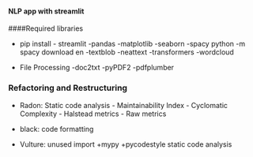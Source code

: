 #### NLP app with streamlit


####Required libraries

+ pip install 
      - streamlit
      -pandas
      -matplotlib
      -seaborn
      -spacy
        python -m spacy download en
      -textblob
      -neattext
      -transformers
      -wordcloud



 + File Processing 
        -doc2txt
        -pyPDF2
        -pdfplumber 



### Refactoring and Restructuring
+ Radon: Static code analysis 
         - Maintainability Index
         - Cyclomatic Complexity
         - Halstead metrics
         - Raw metrics

+ black: code formatting 
+ Vulture: unused import 
+mypy
+pycodestyle static code analysis        

